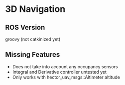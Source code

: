 3D Navigation
=============

ROS Version
-----------
groovy (not catkinized yet)

Missing Features
----------------
 - Does not take into account any occupancy sensors
 - Integral and Derivative controller untested yet
 - Only works with hector_uav_msgs::Altimeter altitude

